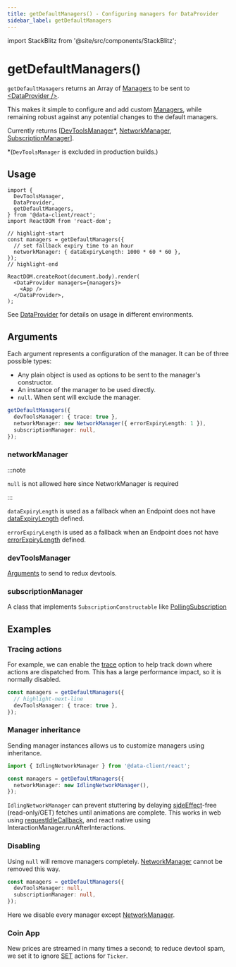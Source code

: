 ```yaml
---
title: getDefaultManagers() - Configuring managers for DataProvider
sidebar_label: getDefaultManagers
---
```


import StackBlitz from '@site/src/components/StackBlitz';

# getDefaultManagers()

`getDefaultManagers` returns an Array of [Managers](./Manager.md) to be sent to [&lt;DataProvider />](./DataProvider.md).

This makes it simple to configure and add custom [Managers](./Manager.md), while remaining robust against
any potential changes to the default managers.

Currently returns \[[DevToolsManager](./DevToolsManager.md)\*, [NetworkManager](./NetworkManager.md), [SubscriptionManager](./SubscriptionManager.md)\].

\*(`DevToolsManager` is excluded in production builds.)

## Usage

```tsx
import {
  DevToolsManager,
  DataProvider,
  getDefaultManagers,
} from '@data-client/react';
import ReactDOM from 'react-dom';

// highlight-start
const managers = getDefaultManagers({
  // set fallback expiry time to an hour
  networkManager: { dataExpiryLength: 1000 * 60 * 60 },
});
// highlight-end

ReactDOM.createRoot(document.body).render(
  <DataProvider managers={managers}>
    <App />
  </DataProvider>,
);
```

See [DataProvider](./DataProvider.md) for details on usage in different environments.

## Arguments

Each argument represents a configuration of the manager. It can be of three possible types:

- Any plain object is used as options to be sent to the manager's constructor.
- An instance of the manager to be used directly.
- `null`. When sent will exclude the manager.

```ts
getDefaultManagers({
  devToolsManager: { trace: true },
  networkManager: new NetworkManager({ errorExpiryLength: 1 }),
  subscriptionManager: null,
});
```

### networkManager

:::note

`null` is not allowed here since NetworkManager is required

:::

`dataExpiryLength` is used as a fallback when an Endpoint does not have [dataExpiryLength](https://dataclient.io/docs/concepts/expiry-policy#endpointdataexpirylength) defined.

`errorExpiryLength` is used as a fallback when an Endpoint does not have [errorExpiryLength](https://dataclient.io/docs/concepts/expiry-policy#endpointerrorexpirylength) defined.

### devToolsManager

[Arguments](https://github.com/reduxjs/redux-devtools/blob/main/extension/docs/API/Arguments.md)
to send to redux devtools.

### subscriptionManager

A class that implements `SubscriptionConstructable` like [PollingSubscription](./PollingSubscription.md)

## Examples

### Tracing actions

For example, we can enable the [trace](https://github.com/reduxjs/redux-devtools/blob/main/extension/docs/API/Arguments.md#trace) option to help track down where actions are dispatched from. This has a large performance impact, so it is normally disabled.

```ts
const managers = getDefaultManagers({
  // highlight-next-line
  devToolsManager: { trace: true },
});
```

### Manager inheritance

Sending manager instances allows us to customize managers using inheritance.

```ts
import { IdlingNetworkManager } from '@data-client/react';

const managers = getDefaultManagers({
  networkManager: new IdlingNetworkManager(),
});
```

`IdlingNetworkManager` can prevent stuttering by delaying [sideEffect](/rest/api/Endpoint#sideeffect)-free (read-only/GET) fetches
until animations are complete. This works in web using [requestIdleCallback](https://developer.mozilla.org/en-US/docs/Web/API/Window/requestIdleCallback), and react native using InteractionManager.runAfterInteractions.

### Disabling

Using `null` will remove managers completely. [NetworkManager](./NetworkManager.md) cannot be removed this way.

```ts
const managers = getDefaultManagers({
  devToolsManager: null,
  subscriptionManager: null,
});
```

Here we disable every manager except [NetworkManager](./NetworkManager.md).

### Coin App

New prices are streamed in many times a second; to reduce devtool spam, we set it
to ignore [SET](./Controller.md#set) actions for `Ticker`.

<StackBlitz app="coin-app" file="src/index.tsx,src/resources/StreamManager.ts,src/getManagers.ts" height="580" />
